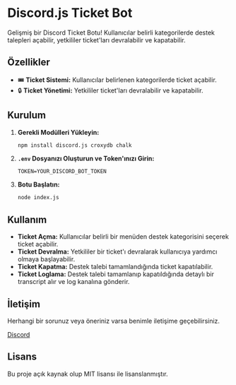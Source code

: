 # Discord.js Ticket Bot

Gelişmiş bir Discord Ticket Botu! Kullanıcılar belirli kategorilerde destek talepleri açabilir, yetkililer ticket'ları devralabilir ve kapatabilir.

## Özellikler

- 🎟️ **Ticket Sistemi:** Kullanıcılar belirlenen kategorilerde ticket açabilir.
- 🔒 **Ticket Yönetimi:** Yetkililer ticket'ları devralabilir ve kapatabilir.

## Kurulum

1. **Gerekli Modülleri Yükleyin:**
   ```sh
   npm install discord.js croxydb chalk
   ```
2. **`.env` Dosyanızı Oluşturun ve Token'ınızı Girin:**
   ```env
   TOKEN=YOUR_DISCORD_BOT_TOKEN
   ```
3. **Botu Başlatın:**
   ```sh
   node index.js
   ```

## Kullanım

- **Ticket Açma:** Kullanıcılar belirli bir menüden destek kategorisini seçerek ticket açabilir.
- **Ticket Devralma:** Yetkililer bir ticket'ı devralarak kullanıcıya yardımcı olmaya başlayabilir.
- **Ticket Kapatma:** Destek talebi tamamlandığında ticket kapatılabilir.
- **Ticket Loglama:** Destek talebi tamamlanıp kapatıldığında detaylı bir transcript alır ve log kanalına gönderir.

## İletişim
Herhangi bir sorunuz veya öneriniz varsa benimle iletişime geçebilirsiniz.

[Discord](https://discord.com/users/860495707177222155)


## Lisans
Bu proje açık kaynak olup MIT lisansı ile lisanslanmıştır.

